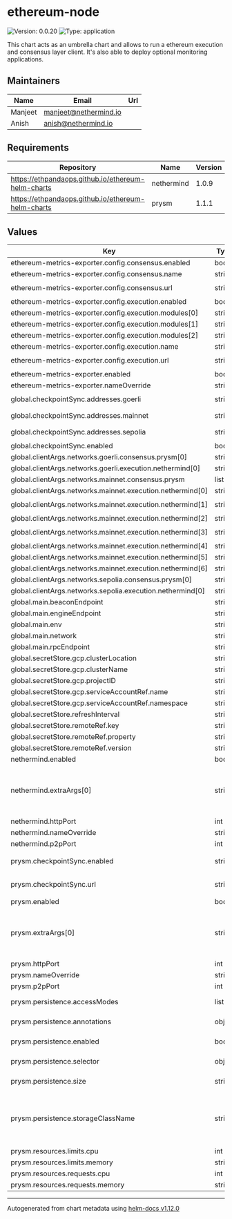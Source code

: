 # ethereum-node

![Version: 0.0.20](https://img.shields.io/badge/Version-0.0.20-informational?style=flat-square) ![Type: application](https://img.shields.io/badge/Type-application-informational?style=flat-square)

This chart acts as an umbrella chart and allows to run a ethereum execution and consensus layer client. It's also able to deploy optional monitoring applications.

## Maintainers

| Name | Email | Url |
| ---- | ------ | --- |
| Manjeet | <manjeet@nethermind.io> |  |
| Anish | <anish@nethermind.io> |  |

## Requirements

| Repository | Name | Version |
|------------|------|---------|
| https://ethpandaops.github.io/ethereum-helm-charts | nethermind | 1.0.9 |
| https://ethpandaops.github.io/ethereum-helm-charts | prysm | 1.1.1 |

## Values

| Key | Type | Default | Description |
|-----|------|---------|-------------|
| ethereum-metrics-exporter.config.consensus.enabled | bool | `true` |  |
| ethereum-metrics-exporter.config.consensus.name | string | `"consensus-client"` |  |
| ethereum-metrics-exporter.config.consensus.url | string | `"{{ tpl  .Values.global.main.beaconEndpoint . }}"` |  |
| ethereum-metrics-exporter.config.execution.enabled | bool | `true` |  |
| ethereum-metrics-exporter.config.execution.modules[0] | string | `"eth"` |  |
| ethereum-metrics-exporter.config.execution.modules[1] | string | `"net"` |  |
| ethereum-metrics-exporter.config.execution.modules[2] | string | `"web3"` |  |
| ethereum-metrics-exporter.config.execution.name | string | `"execution-client"` |  |
| ethereum-metrics-exporter.config.execution.url | string | `"{{ tpl  .Values.global.main.rpcEndpoint . }}"` |  |
| ethereum-metrics-exporter.enabled | bool | `false` |  |
| ethereum-metrics-exporter.nameOverride | string | `"metrics-exporter"` |  |
| global.checkpointSync.addresses.goerli | string | `"https://checkpoint-sync.goerli.ethpandaops.io"` |  |
| global.checkpointSync.addresses.mainnet | string | `"https://mainnet-checkpoint-sync.attestant.io"` |  |
| global.checkpointSync.addresses.sepolia | string | `"https://checkpoint-sync.sepolia.ethpandaops.io"` |  |
| global.checkpointSync.enabled | bool | `true` |  |
| global.clientArgs.networks.goerli.consensus.prysm[0] | string | `"--goerli"` |  |
| global.clientArgs.networks.goerli.execution.nethermind[0] | string | `"--config=goerli"` |  |
| global.clientArgs.networks.mainnet.consensus.prysm | list | `[]` |  |
| global.clientArgs.networks.mainnet.execution.nethermind[0] | string | `"--Pruning.Mode=Hybrid"` |  |
| global.clientArgs.networks.mainnet.execution.nethermind[1] | string | `"--Pruning.FullPruningTrigger=VolumeFreeSpace"` |  |
| global.clientArgs.networks.mainnet.execution.nethermind[2] | string | `"--Pruning.FullPruningThresholdMb=256000"` |  |
| global.clientArgs.networks.mainnet.execution.nethermind[3] | string | `"--Pruning.AvailableSpaceCheckEnabled=false"` |  |
| global.clientArgs.networks.mainnet.execution.nethermind[4] | string | `"--Sync.NonValidatorNode=true"` |  |
| global.clientArgs.networks.mainnet.execution.nethermind[5] | string | `"--Sync.DownloadBodiesInFastSync=false"` |  |
| global.clientArgs.networks.mainnet.execution.nethermind[6] | string | `"--Sync.DownloadReceiptsInFastSync=false"` |  |
| global.clientArgs.networks.sepolia.consensus.prysm[0] | string | `"--sepolia"` |  |
| global.clientArgs.networks.sepolia.execution.nethermind[0] | string | `"--config=sepolia"` |  |
| global.main.beaconEndpoint | string | `"http://{{ .Release.Name }}-beacon:5052"` |  |
| global.main.engineEndpoint | string | `"http://{{ .Release.Name }}-execution:8551"` |  |
| global.main.env | string | `"staging"` |  |
| global.main.network | string | `"mainnet"` |  |
| global.main.rpcEndpoint | string | `"http://{{ .Release.Name }}-execution:8545"` |  |
| global.secretStore.gcp.clusterLocation | string | `"dummy-cluster-location"` |  |
| global.secretStore.gcp.clusterName | string | `"dummy-cluster-name"` |  |
| global.secretStore.gcp.projectID | string | `"dummy-project-id"` |  |
| global.secretStore.gcp.serviceAccountRef.name | string | `"dummy-service-account"` |  |
| global.secretStore.gcp.serviceAccountRef.namespace | string | `"dummy-namespace"` |  |
| global.secretStore.refreshInterval | string | `"10m"` |  |
| global.secretStore.remoteRef.key | string | `"dummy-key"` |  |
| global.secretStore.remoteRef.property | string | `"dummy-property"` |  |
| global.secretStore.remoteRef.version | string | `"1"` |  |
| nethermind.enabled | bool | `true` |  |
| nethermind.extraArgs[0] | string | `"{{- with( index .Values.global.clientArgs.networks .Values.global.main.network ) }}\n  {{- range $i, $v := .execution.nethermind }}\n  {{- if (eq $i 0) }}\n  {{- $v }}\n  {{- else }}\n  {{ $v }}\n  {{- end }}\n  {{- end -}}\n{{- end }}"` |  |
| nethermind.httpPort | int | `8545` |  |
| nethermind.nameOverride | string | `"execution"` |  |
| nethermind.p2pPort | int | `30303` |  |
| prysm.checkpointSync.enabled | string | `"{{ default .Values.global.checkpointSync.enabled false }}"` |  |
| prysm.checkpointSync.url | string | `"{{ index .Values.global.checkpointSync.addresses .Values.global.main.network }}"` |  |
| prysm.enabled | bool | `true` |  |
| prysm.extraArgs[0] | string | `"--execution-endpoint={{ tpl .Values.global.main.engineEndpoint . }} {{- with( index .Values.global.clientArgs.networks .Values.global.main.network ) }}\n  {{- range .consensus.prysm }}\n  {{ . }}\n  {{- end -}}\n{{- end -}}"` |  |
| prysm.httpPort | int | `5052` |  |
| prysm.nameOverride | string | `"beacon"` |  |
| prysm.p2pPort | int | `9000` |  |
| prysm.persistence.accessModes | list | `["ReadWriteOnce"]` | Use an existing PVC when persistence.enabled |
| prysm.persistence.annotations | object | `{}` | Annotations for volume claim template |
| prysm.persistence.enabled | bool | `true` | Uses an EmptyDir when not enabled |
| prysm.persistence.selector | object | `{}` | Selector for volume claim template |
| prysm.persistence.size | string | `"100Gi"` | Requested size for volume claim template |
| prysm.persistence.storageClassName | string | `"standard-rwo"` | Use a specific storage class E.g 'local-path' for local storage to achieve best performance Read more (https://github.com/rancher/local-path-provisioner) |
| prysm.resources.limits.cpu | int | `4` |  |
| prysm.resources.limits.memory | string | `"4Gi"` |  |
| prysm.resources.requests.cpu | int | `2` |  |
| prysm.resources.requests.memory | string | `"2Gi"` |  |

----------------------------------------------
Autogenerated from chart metadata using [helm-docs v1.12.0](https://github.com/norwoodj/helm-docs/releases/v1.12.0)
